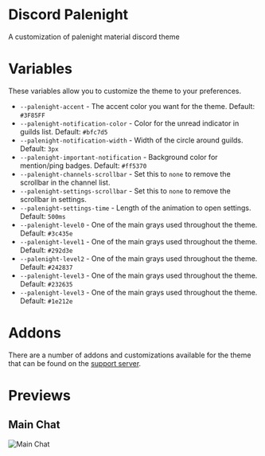 # Discord Palenight

A customization of palenight material discord theme

# Variables

These variables allow you to customize the theme to your preferences.

- `--palenight-accent` - The accent color you want for the theme. Default: `#3F85FF`
- `--palenight-notification-color` - Color for the unread indicator in guilds list. Default: `#bfc7d5`
- `--palenight-notification-width` - Width of the circle around guilds. Default: `3px`
- `--palenight-important-notification` - Background color for mention/ping badges. Default: `#ff5370`
- `--palenight-channels-scrollbar` - Set this to `none` to remove the scrollbar in the channel list.
- `--palenight-settings-scrollbar` - Set this to `none` to remove the scrollbar in settings.
- `--palenight-settings-time` - Length of the animation to open settings. Default: `500ms`
- `--palenight-level0` - One of the main grays used throughout the theme. Default: `#3c435e`
- `--palenight-level1` - One of the main grays used throughout the theme. Default: `#292d3e`
- `--palenight-level2` - One of the main grays used throughout the theme. Default: `#242837`
- `--palenight-level3` - One of the main grays used throughout the theme. Default: `#232635`
- `--palenight-level3` - One of the main grays used throughout the theme. Default: `#1e212e`

# Addons

There are a number of addons and customizations available for the theme that can be found on the [support server](http://bit.ly/BMTserver).

# Previews

## Main Chat

![Main Chat](https://ptpimg.me/01966l.png)
